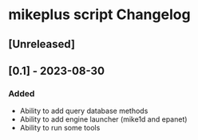 # mikeplus script Changelog

## [Unreleased]

## [0.1] - 2023-08-30

### Added

- Ability to add query database methods
- Ability to add engine launcher (mike1d and epanet)
- Ability to run some tools
